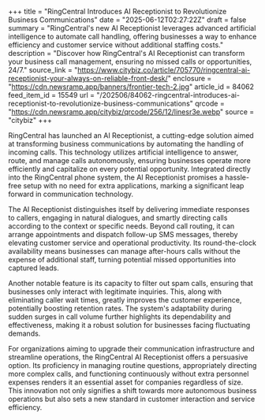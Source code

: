 +++
title = "RingCentral Introduces AI Receptionist to Revolutionize Business Communications"
date = "2025-06-12T02:27:22Z"
draft = false
summary = "RingCentral's new AI Receptionist leverages advanced artificial intelligence to automate call handling, offering businesses a way to enhance efficiency and customer service without additional staffing costs."
description = "Discover how RingCentral's AI Receptionist can transform your business call management, ensuring no missed calls or opportunities, 24/7."
source_link = "https://www.citybiz.co/article/705770/ringcentral-ai-receptionist-your-always-on-reliable-front-desk/"
enclosure = "https://cdn.newsramp.app/banners/frontier-tech-2.jpg"
article_id = 84062
feed_item_id = 15549
url = "/202506/84062-ringcentral-introduces-ai-receptionist-to-revolutionize-business-communications"
qrcode = "https://cdn.newsramp.app/citybiz/qrcode/256/12/linesr3e.webp"
source = "citybiz"
+++

<p>RingCentral has launched an AI Receptionist, a cutting-edge solution aimed at transforming business communications by automating the handling of incoming calls. This technology utilizes artificial intelligence to answer, route, and manage calls autonomously, ensuring businesses operate more efficiently and capitalize on every potential opportunity. Integrated directly into the RingCentral phone system, the AI Receptionist promises a hassle-free setup with no need for extra applications, marking a significant leap forward in communication technology.</p><p>The AI Receptionist distinguishes itself by delivering immediate responses to callers, engaging in natural dialogues, and smartly directing calls according to the context or specific needs. Beyond call routing, it can arrange appointments and dispatch follow-up SMS messages, thereby elevating customer service and operational productivity. Its round-the-clock availability means businesses can manage after-hours calls without the expense of additional staff, turning potential missed opportunities into captured leads.</p><p>Another notable feature is its capacity to filter out spam calls, ensuring that businesses only interact with legitimate inquiries. This, along with eliminating caller wait times, greatly improves the customer experience, potentially boosting retention rates. The system's adaptability during sudden surges in call volume further highlights its dependability and effectiveness, making it a robust solution for businesses facing fluctuating demands.</p><p>For organizations aiming to upgrade their communication infrastructure and streamline operations, the RingCentral AI Receptionist offers a persuasive option. Its proficiency in managing routine questions, appropriately directing more complex calls, and functioning continuously without extra personnel expenses renders it an essential asset for companies regardless of size. This innovation not only signifies a shift towards more autonomous business operations but also sets a new standard in customer interaction and service efficiency.</p>